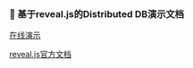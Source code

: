 ### 🌈 基于reveal.js的Distributed DB演示文档

[在线演示](http://114.215.122.158/reveal/index.html)

[reveal.js官方文档](https://github.com/hakimel/reveal.js/)


